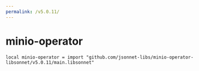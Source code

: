```yaml
---
permalink: /v5.0.11/
---
```


# minio-operator

```jsonnet
local minio-operator = import "github.com/jsonnet-libs/minio-operator-libsonnet/v5.0.11/main.libsonnet"
```


